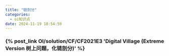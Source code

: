 ```yaml
---
title: "链剖分"
categories:
  - oi知识点
date: 2024-11-19 18:54:59
---
```


### {% post_link OI/solution/CF/CF2021E3 'Digital Village (Extreme Version 树上问题，化链剖分)' %}
